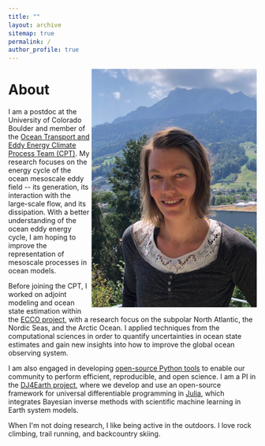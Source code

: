 ```yaml
---
title: ""
layout: archive
sitemap: true
permalink: /
author_profile: true
---
```


<img src="/assets/images/NoraLoose.JPG" width="335px" alt="Nora Loose" align="right" padding="30px" />

# About

I am a postdoc at the University of Colorado Boulder and member of the [Ocean Transport and Eddy Energy Climate Process Team (CPT)](https://ocean-eddy-cpt.github.io/). My research focuses on the energy cycle of the ocean mesoscale eddy field -- its generation, its interaction with the large-scale flow, and its dissipation. With a better understanding of the ocean eddy energy cycle, I am hoping to improve the representation of mesoscale processes in ocean models.

Before joining the CPT, I worked on adjoint modeling and ocean state estimation within the [ECCO project](https://ecco-group.org/), with a research focus on the subpolar North Atlantic, the Nordic Seas, and the Arctic Ocean.
I applied techniques from the computational sciences in order to quantify uncertainties in ocean state estimates and gain new insights into how to improve the global ocean observing system. 

I am also engaged in developing [open-source Python tools](https://gcm-filters.readthedocs.io/en/latest/) to enable our community to perform efficient, reproducible, and open science. 
I am a PI in the [DJ4Earth project](https://dj4earth.github.io/), where we develop and use an open-source framework for universal differentiable programming in [Julia](https://julialang.org/), which integrates Bayesian inverse methods with scientific machine learning in Earth system models.

When I'm not doing research, I like being active in the outdoors. I love rock climbing, trail running, and backcountry skiing.
